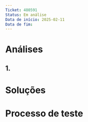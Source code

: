 ```yaml
---
Ticket: 480591
Status: Em análise
Data de início: 2025-02-11
Data de fim:
---
```


# Análises
## 1.


# Soluções



# Processo de teste